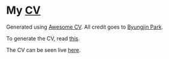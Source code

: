 # My [CV](https://nikitavoloboev.xyz/cv.pdf)
Generated using [Awesome CV](https://github.com/posquit0/Awesome-CV#readme). All credit goes to [Byungjin Park](https://github.com/posquit0).

To generate the CV, read [this](https://github.com/posquit0/Awesome-CV#how-to-use).

The CV can be seen live [here](https://nikitavoloboev.xyz/cv.pdf).